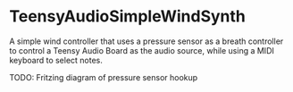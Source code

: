 # TeensyAudioSimpleWindSynth
A simple wind controller that uses a pressure sensor as a breath controller to control a Teensy Audio Board as the audio source, while using a MIDI keyboard to select notes.

TODO: Fritzing diagram of pressure sensor hookup
